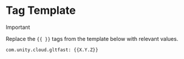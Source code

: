 # Tag Template

> [!IMPORTANT]
> Replace the `{{ }}` tags from the template below with relevant values.

```text
com.unity.cloud.gltfast: {{X.Y.Z}}
```

